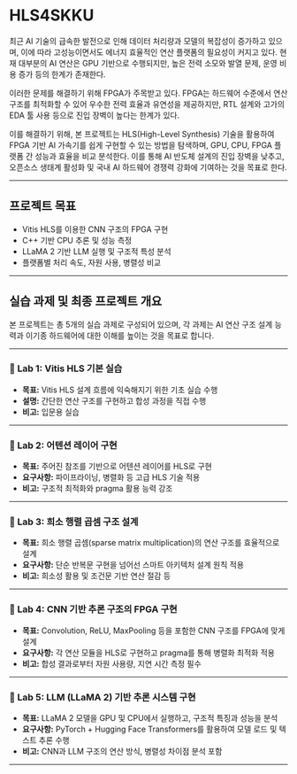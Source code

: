 # HLS4SKKU


최근 AI 기술의 급속한 발전으로 인해 데이터 처리량과 모델의 복잡성이 증가하고 있으며, 이에 따라 고성능이면서도 에너지 효율적인 연산 플랫폼의 필요성이 커지고 있다. 현재 대부분의 AI 연산은 GPU 기반으로 수행되지만, 높은 전력 소모와 발열 문제, 운영 비용 증가 등의 한계가 존재한다.

이러한 문제를 해결하기 위해 FPGA가 주목받고 있다. FPGA는 하드웨어 수준에서 연산 구조를 최적화할 수 있어 우수한 전력 효율과 유연성을 제공하지만, RTL 설계와 고가의 EDA 툴 사용 등으로 진입 장벽이 높다는 한계가 있다.

이를 해결하기 위해, 본 프로젝트는 HLS(High-Level Synthesis) 기술을 활용하여 FPGA 기반 AI 가속기를 쉽게 구현할 수 있는 방법을 탐색하며, GPU, CPU, FPGA 플랫폼 간 성능과 효율을 비교 분석한다.
이를 통해 AI 반도체 설계의 진입 장벽을 낮추고, 오픈소스 생태계 활성화 및 국내 AI 하드웨어 경쟁력 강화에 기여하는 것을 목표로 한다.

---

## 프로젝트 목표

- Vitis HLS를 이용한 CNN 구조의 FPGA 구현
- C++ 기반 CPU 추론 및 성능 측정
- LLaMA 2 기반 LLM 실행 및 구조적 특성 분석
- 플랫폼별 처리 속도, 자원 사용, 병렬성 비교

---

## 실습 과제 및 최종 프로젝트 개요

본 프로젝트는 총 5개의 실습 과제로 구성되어 있으며, 각 과제는 AI 연산 구조 설계 능력과 이기종 하드웨어에 대한 이해를 높이는 것을 목표로 합니다.


---

### 🔹 Lab 1: Vitis HLS 기본 실습

- **목표:** Vitis HLS 설계 흐름에 익숙해지기 위한 기초 실습 수행  
- **설명:** 간단한 연산 구조를 구현하고 합성 과정을 직접 수행  
- **비고:** 입문용 실습

---

### 🔹 Lab 2: 어텐션 레이어 구현

- **목표:** 주어진 참조를 기반으로 어텐션 레이어를 HLS로 구현  
- **요구사항:** 파이프라이닝, 병렬화 등 고급 HLS 기술 적용  
- **비고:** 구조적 최적화와 pragma 활용 능력 강조

---

### 🔹 Lab 3: 희소 행렬 곱셈 구조 설계

- **목표:** 희소 행렬 곱셈(sparse matrix multiplication)의 연산 구조를 효율적으로 설계  
- **요구사항:** 단순 반복문 구현을 넘어선 스마트 아키텍처 설계 원칙 적용  
- **비고:** 희소성 활용 및 조건문 기반 연산 절감 등  

---

### 🔹 Lab 4: CNN 기반 추론 구조의 FPGA 구현

- **목표:** Convolution, ReLU, MaxPooling 등을 포함한 CNN 구조를 FPGA에 맞게 설계  
- **요구사항:** 각 연산 모듈을 HLS로 구현하고 pragma를 통해 병렬화 최적화 적용  
- **비고:** 합성 결과로부터 자원 사용량, 지연 시간 측정 필수

---

### 🔹 Lab 5: LLM (LLaMA 2) 기반 추론 시스템 구현

- **목표:** LLaMA 2 모델을 GPU 및 CPU에서 실행하고, 구조적 특징과 성능을 분석  
- **요구사항:** PyTorch + Hugging Face Transformers를 활용하여 모델 로드 및 텍스트 추론 수행  
- **비고:** CNN과 LLM 구조의 연산 방식, 병렬성 차이점 분석 포함  

---
